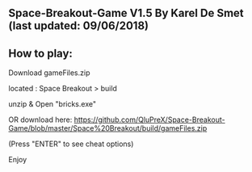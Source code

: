 Space-Breakout-Game
V1.5
By Karel De Smet (last updated: 09/06/2018)
---------------------

How to play:
------------
Download gameFiles.zip

located : Space Breakout > build


unzip & Open "bricks.exe" 

OR download here: https://github.com/QluPreX/Space-Breakout-Game/blob/master/Space%20Breakout/build/gameFiles.zip



(Press "ENTER" to see cheat options)


Enjoy